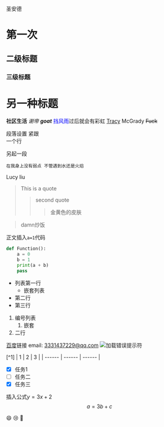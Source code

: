 圣安德
# 第一次
## 二级标题
### 三级标题

另一种标题
===


**社区生活** *谢帝* ***goat***
<label style="color:blue">挡风雨</label>过后就会有彩虹
<u>Tracy</u> McGrady ~~Fuck~~

段落设置
紧跟<br>一个行

另起一段

    在我身上没有弱点 不管遇到水还是火焰

Lucy liu

> This is a quote
> > second quote
> > > 金黄色的皮肤

>    damn炒饭

正文插入`a=1`代码
```python
def Function():
    a = 0
    b = 1
    print(a + b)
    pass
```
+ 列表第一行
    - 嵌套列表
+ 第二行
+ 第三行

1. 编号列表
    1. 嵌套
2. 二行

[百度](https://www.baidu.com/)链接
email: <3331437229@qq.com>
![加载错误提示符]()

[^1]
| 1 | 2 | 3 |
| ------ | ------ | ------ |

- [X] 任务1
- [ ] 任务二
- [x] 任务三

插入公式$y=3x+2$
$$a=3b+c$$

:smile:
:cry:
:shit:
